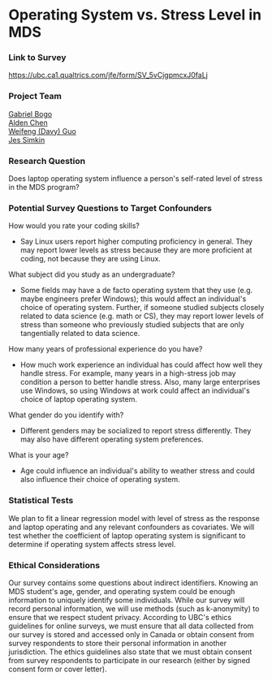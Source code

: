 # Operating System vs. Stress Level in MDS

### Link to Survey

https://ubc.ca1.qualtrics.com/jfe/form/SV_5vCjgpmcxJ0faLj  

### Project Team
[Gabriel Bogo](https://github.com/GabrielBogo)  
[Alden Chen](https://github.com/aldenchen)  
[Weifeng (Davy) Guo](https://github.com/DavyGuo)  
[Jes Simkin](https://github.com/jessimk)

### Research Question

Does laptop operating system influence a person's self-rated level of stress in the MDS program?


### Potential Survey Questions to Target Confounders

How would you rate your coding skills?  

- Say Linux users report higher computing proficiency in general. They may report lower levels as stress because they are more proficient at coding, not because they are using Linux.   

What subject did you study as an undergraduate?  

- Some fields may have a de facto operating system that they use (e.g. maybe engineers prefer Windows); this would affect an individual's choice of operating system. Further, if someone studied subjects closely related to data science (e.g. math or CS), they may report lower levels of stress than someone who previously studied subjects that are only tangentially related to data science.  

How many years of professional experience do you have?  

- How much work experience an individual has could affect how well they handle stress. For example, many years in a high-stress job may condition a person to better handle stress. Also, many large enterprises use Windows, so using Windows at work could affect an individual's choice of laptop operating system.  

What gender do you identify with?  

- Different genders may be socialized to report stress differently. They may also have different operating system preferences. 

What is your age?  

-  Age could influence an individual's ability to weather stress and could also influence their choice of operating system.

### Statistical Tests
We plan to fit a linear regression model with level of stress as the response and laptop operating and any relevant confounders as covariates. We will test whether the coefficient of laptop operating system is significant to determine if operating system affects stress level.  

### Ethical Considerations
Our survey contains some questions about indirect identifiers. Knowing an MDS student's age, gender, and operating system could be enough information to uniquely identify some individuals. While our survey will record personal information, we will use methods (such as k-anonymity) to ensure that we respect student privacy. According to UBC's ethics guidelines for online surveys, we must ensure that all data collected from our survey is stored and accessed only in Canada or obtain consent from survey respondents to store their personal information in another jurisdiction. The ethics guidelines also state that we must obtain consent from survey respondents to participate in our research (either by signed consent form or cover letter).
